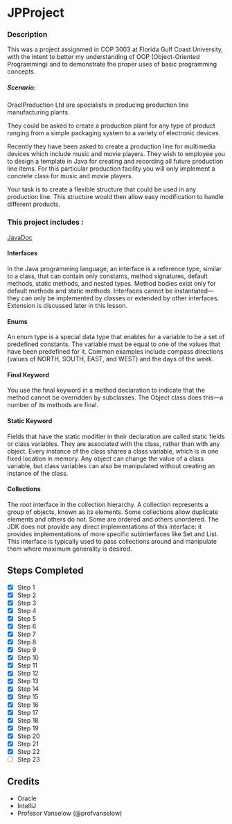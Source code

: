 # JPProject
### Description
This was a project assignmed in COP 3003 at Florida Gulf Coast University, with the intent to better my understanding of OOP (Object-Oriented Programming) and to demonstrate the proper uses of basic programming concepts.

##### Scenario:
OraclProduction Ltd are specialists in producing production line manufacturing plants.

They could be asked to create a production plant for any type of product ranging from a simple packaging system to a variety of electronic devices.

Recently they have been asked to create a production line for multimedia devices which include music and movie players. They wish to employee you to design a template in Java for creating and recording all future production line items. For this particular production facility you will only implement a concrete class for music and movie players.

Your task is to create a flexible structure that could be used in any production line. This structure would then allow easy modification to handle different products.


### This project includes :

[JavaDoc](https://Natt913.github.io/JPProject/javadoc/index.html)

#### Interfaces
In the Java programming language, an interface is a reference type, similar to a class, that can contain only constants, method signatures, default methods, static methods, and nested types. Method bodies exist only for default methods and static methods. Interfaces cannot be instantiated—they can only be implemented by classes or extended by other interfaces. Extension is discussed later in this lesson.

#### Enums
An enum type is a special data type that enables for a variable to be a set of predefined constants. The variable must be equal to one of the values that have been predefined for it. Common examples include compass directions (values of NORTH, SOUTH, EAST, and WEST) and the days of the week.

#### Final Keyword
You use the final keyword in a method declaration to indicate that the method cannot be overridden by subclasses. The Object class does this—a number of its methods are final.

#### Static Keyword
Fields that have the static modifier in their declaration are called static fields or class variables. They are associated with the class, rather than with any object. Every instance of the class shares a class variable, which is in one fixed location in memory. Any object can change the value of a class variable, but class variables can also be manipulated without creating an instance of the class.

#### Collections
The root interface in the collection hierarchy. A collection represents a group of objects, known as its elements. Some collections allow duplicate elements and others do not. Some are ordered and others unordered. The JDK does not provide any direct implementations of this interface: it provides implementations of more specific subinterfaces like Set and List. This interface is typically used to pass collections around and manipulate them where maximum generality is desired.

## Steps Completed
- [x] Step 1
- [x] Step 2
- [x] Step 3
- [x] Step 4
- [x] Step 5
- [x] Step 6
- [x] Step 7
- [x] Step 8
- [x] Step 9
- [x] Step 10
- [x] Step 11
- [x] Step 12
- [x] Step 13
- [x] Step 14
- [x] Step 15
- [x] Step 16
- [x] Step 17
- [x] Step 18
- [x] Step 19
- [x] Step 20
- [x] Step 21
- [x] Step 22
- [ ] Step 23

## Credits
- Oracle
- IntelliJ
- Profesor Vanselow (@profvanselow)
